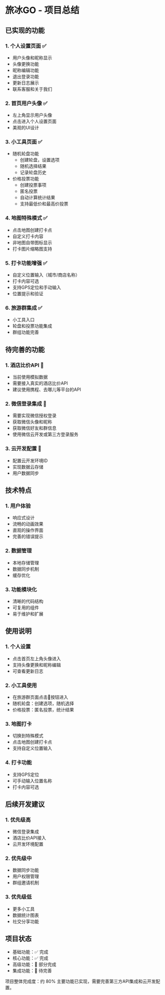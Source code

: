 # 旅冰GO - 项目总结

## 已实现的功能

### 1. 个人设置页面 ✅
- 用户头像和昵称显示
- 头像更换功能
- 昵称编辑功能
- 退出登录功能
- 更新日志展示
- 联系客服和关于我们

### 2. 首页用户头像 ✅
- 左上角显示用户头像
- 点击进入个人设置页面
- 美观的UI设计

### 3. 小工具页面 ✅
- 随机轮盘功能
  - 创建轮盘，设置选项
  - 随机选择结果
  - 记录轮盘历史
- 价格投票功能
  - 创建投票事项
  - 匿名投票
  - 自动计算统计结果
  - 支持最低价和最高价投票

### 4. 地图特殊模式 ✅
- 点击地图创建打卡点
- 自定义打卡内容
- 非地图自带图标显示
- 打卡图片缩略图支持

### 5. 打卡功能增强 ✅
- 自定义位置输入（城市/商店名称）
- 打卡内容可选
- 支持GPS定位和手动输入
- 位置提示和验证

### 6. 旅游群集成 ✅
- 小工具入口
- 轮盘和投票功能集成
- 群组功能完善

## 待完善的功能

### 1. 酒店比价API 🔄
- 当前使用模拟数据
- 需要接入真实的酒店比价API
- 建议使用携程、去哪儿等平台的API

### 2. 微信登录集成 🔄
- 需要实现微信授权登录
- 获取微信头像和昵称
- 获取微信好友和群信息
- 使用微信云开发或第三方登录服务

### 3. 云开发配置 🔄
- 配置云开发环境ID
- 实现数据云存储
- 用户数据同步

## 技术特点

### 1. 用户体验
- 响应式设计
- 流畅的动画效果
- 直观的操作界面
- 完善的错误提示

### 2. 数据管理
- 本地存储管理
- 数据同步机制
- 缓存优化

### 3. 功能模块化
- 清晰的代码结构
- 可复用的组件
- 易于维护和扩展

## 使用说明

### 1. 个人设置
- 点击首页左上角头像进入
- 支持头像更换和昵称编辑
- 可查看更新日志

### 2. 小工具使用
- 在旅游群页面点击🎯按钮进入
- 随机轮盘：创建选项，随机选择
- 价格投票：匿名投票，统计结果

### 3. 地图打卡
- 切换到特殊模式
- 点击地图创建打卡点
- 支持自定义位置输入

### 4. 打卡功能
- 支持GPS定位
- 可手动输入位置名称
- 打卡内容可选

## 后续开发建议

### 1. 优先级高
- 微信登录集成
- 酒店比价API接入
- 云开发环境配置

### 2. 优先级中
- 数据同步功能
- 用户权限管理
- 群组邀请机制

### 3. 优先级低
- 更多小工具
- 数据统计图表
- 社交分享功能

## 项目状态
- 基础功能：✅ 完成
- 核心功能：✅ 完成
- 高级功能：🔄 部分完成
- 集成功能：🔄 待完善

项目整体完成度：约 80%
主要功能已实现，需要完善第三方API集成和云开发配置。

